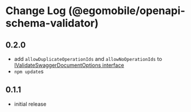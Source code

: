 # Change Log (@egomobile/openapi-schema-validator)

## 0.2.0

- add `allowDuplicateOperationIds` and `allowNoOperationIds` to [IValidateSwaggerDocumentOptions interface](https://egomobile.github.io/node-openapi-schema-validator/interfaces/IValidateSwaggerDocumentOptions.html)
- `npm update`s

## 0.1.1

- initial release
